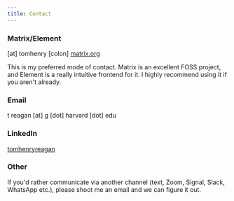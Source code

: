 ```yaml
---
title: Contact
---
```

### Matrix/Element 
[at] tomhenry [colon] [matrix.org](https://matrix.org/)

This is my preferred mode of contact. Matrix is an excellent FOSS project, and Element is a really intuitive frontend for it. I highly recommend using it if you aren't already.

### Email 
t reagan [at] g [dot] harvard [dot] edu 

### LinkedIn
[tomhenryreagan](https://www.linkedin.com/in/tomhenryreagan/)

### Other
If you'd rather communicate via another channel (text, Zoom, Signal, Slack, WhatsApp etc.), please shoot me an email and we can figure it out.
